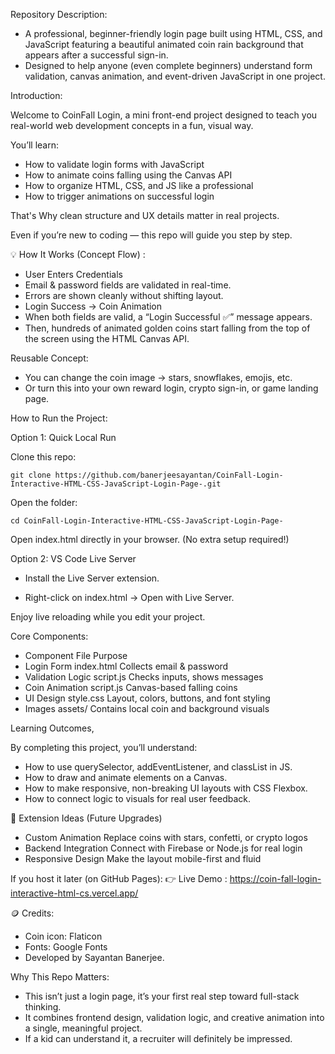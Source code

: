 
Repository Description:

- A professional, beginner-friendly login page built using HTML, CSS, and JavaScript featuring a beautiful animated coin rain background that appears after a successful sign-in.
- Designed to help anyone (even complete beginners) understand form validation, canvas animation, and event-driven JavaScript in one project.



Introduction: 

Welcome to CoinFall Login, a mini front-end project designed to teach you real-world web development concepts in a fun, visual way.


You’ll learn:

- How to validate login forms with JavaScript
- How to animate coins falling using the Canvas API
- How to organize HTML, CSS, and JS like a professional
- How to trigger animations on successful login

That's Why clean structure and UX details matter in real projects.

Even if you’re new to coding — this repo will guide you step by step.



💡 How It Works (Concept Flow) :

- User Enters Credentials
- Email & password fields are validated in real-time.
- Errors are shown cleanly without shifting layout.
- Login Success → Coin Animation
- When both fields are valid, a “Login Successful ✅” message appears.
- Then, hundreds of animated golden coins start falling from the top of the screen using the HTML Canvas API.


Reusable Concept: 

- You can change the coin image → stars, snowflakes, emojis, etc.
- Or turn this into your own reward login, crypto sign-in, or game landing page.




How to Run the Project:

Option 1: Quick Local Run

Clone this repo:
```
git clone https://github.com/banerjeesayantan/CoinFall-Login-Interactive-HTML-CSS-JavaScript-Login-Page-.git

```
Open the folder:
```
cd CoinFall-Login-Interactive-HTML-CSS-JavaScript-Login-Page-

```
Open index.html directly in your browser.
(No extra setup required!)

Option 2: VS Code Live Server

- Install the Live Server extension.

- Right-click on index.html → Open with Live Server.

Enjoy live reloading while you edit your project.


Core Components:

- Component	File	Purpose
- Login Form	index.html	Collects email & password
- Validation Logic	script.js	Checks inputs, shows messages
- Coin Animation	script.js	Canvas-based falling coins
- UI Design	style.css	Layout, colors, buttons, and font styling
- Images	assets/	Contains local coin and background visuals


Learning Outcomes,

By completing this project, you’ll understand:

- How to use querySelector, addEventListener, and classList in JS.
- How to draw and animate elements on a Canvas.
- How to make responsive, non-breaking UI layouts with CSS Flexbox.
- How to connect logic to visuals for real user feedback.


🎯 Extension Ideas (Future Upgrades)

- Custom Animation	Replace coins with stars, confetti, or crypto logos
- Backend Integration	Connect with Firebase or Node.js for real login
- Responsive Design	Make the layout mobile-first and fluid



If you host it later (on GitHub Pages):
👉 Live Demo : https://coin-fall-login-interactive-html-cs.vercel.app/



🪙 Credits:

- Coin icon: Flaticon
- Fonts: Google Fonts
- Developed by Sayantan Banerjee.

Why This Repo Matters:

- This isn’t just a login page, it’s your first real step toward full-stack thinking.
- It combines frontend design, validation logic, and creative animation into a single, meaningful project.
- If a kid can understand it, a recruiter will definitely be impressed.

